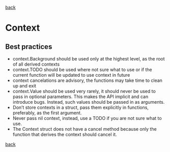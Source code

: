 [back](https://github.com/manitejav/reading-material#doc-1)

# Context

## Best practices
- context.Background should be used only at the highest level, as the root of all derived contexts
- context.TODO should be used where not sure what to use or if the current function will be updated to use context in future
- context cancelations are advisory, the functions may take time to clean up and exit
- context.Value should be used very rarely, it should never be used to pass in optional parameters. This makes the API implicit and can introduce bugs. Instead, such values should be passed in as arguments.
- Don’t store contexts in a struct, pass them explicitly in functions, preferably, as the first argument.
- Never pass nil context, instead, use a TODO if you are not sure what to use.
- The Context struct does not have a cancel method because only the function that derives the context should cancel it.

[back](https://github.com/manitejav/reading-material#doc-1)
